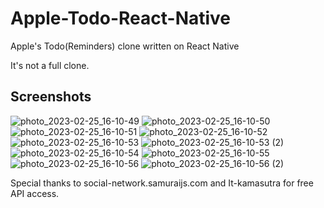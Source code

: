 # Apple-Todo-React-Native
Apple's Todo(Reminders) clone written on React Native

It's not a full clone.

## Screenshots
![photo_2023-02-25_16-10-49](https://user-images.githubusercontent.com/95835042/221359109-b5fd39f2-4faa-47e9-a81e-48817d194abd.jpg)
![photo_2023-02-25_16-10-50](https://user-images.githubusercontent.com/95835042/221359146-55958679-c134-4e8c-bd51-a9b4273d79ea.jpg)
![photo_2023-02-25_16-10-51](https://user-images.githubusercontent.com/95835042/221359183-4f8b45bf-ae2b-4fc1-81d4-a288dc37637f.jpg)
![photo_2023-02-25_16-10-52](https://user-images.githubusercontent.com/95835042/221359187-3ad728bb-1449-44c7-bb81-56b02e5f4f5f.jpg)
![photo_2023-02-25_16-10-53](https://user-images.githubusercontent.com/95835042/221359191-440fa644-186a-4dfe-80e0-0f23273168c7.jpg)
![photo_2023-02-25_16-10-53 (2)](https://user-images.githubusercontent.com/95835042/221359193-fbbbd2e6-db14-4033-8f7a-a8cf4644e87e.jpg)
![photo_2023-02-25_16-10-54](https://user-images.githubusercontent.com/95835042/221359199-6bead798-bad7-443d-8f53-a390cfd65439.jpg)
![photo_2023-02-25_16-10-55](https://user-images.githubusercontent.com/95835042/221359204-6796a7de-a27d-4b6e-a94e-4a5fb0766315.jpg)
![photo_2023-02-25_16-10-56](https://user-images.githubusercontent.com/95835042/221359207-d7cea906-3b47-4800-8c37-5388807fc5a0.jpg)
![photo_2023-02-25_16-10-56 (2)](https://user-images.githubusercontent.com/95835042/221359211-36396666-d428-491c-9c24-5e9e9a8c2eaf.jpg)


Special thanks to social-network.samuraijs.com and It-kamasutra for free API access.
